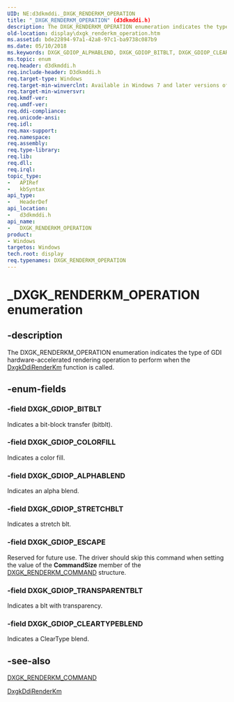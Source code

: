 ```yaml
---
UID: NE:d3dkmddi._DXGK_RENDERKM_OPERATION
title: "_DXGK_RENDERKM_OPERATION" (d3dkmddi.h)
description: The DXGK_RENDERKM_OPERATION enumeration indicates the type of GDI hardware-accelerated rendering operation to perform when the DxgkDdiRenderKm function is called.
old-location: display\dxgk_renderkm_operation.htm
ms.assetid: bde22894-97a1-42a8-97c1-ba9738c087b9
ms.date: 05/10/2018
ms.keywords: DXGK_GDIOP_ALPHABLEND, DXGK_GDIOP_BITBLT, DXGK_GDIOP_CLEARTYPEBLEND, DXGK_GDIOP_COLORFILL, DXGK_GDIOP_ESCAPE, DXGK_GDIOP_STRETCHBLT, DXGK_GDIOP_TRANSPARENTBLT, DXGK_RENDERKM_OPERATION, DXGK_RENDERKM_OPERATION enumeration [Display Devices], DmEnums_f7b836bc-00ed-4ecc-8bb7-460e3e44d165.xml, _DXGK_RENDERKM_OPERATION, d3dkmddi/DXGK_GDIOP_ALPHABLEND, d3dkmddi/DXGK_GDIOP_BITBLT, d3dkmddi/DXGK_GDIOP_CLEARTYPEBLEND, d3dkmddi/DXGK_GDIOP_COLORFILL, d3dkmddi/DXGK_GDIOP_ESCAPE, d3dkmddi/DXGK_GDIOP_STRETCHBLT, d3dkmddi/DXGK_GDIOP_TRANSPARENTBLT, d3dkmddi/DXGK_RENDERKM_OPERATION, display.dxgk_renderkm_operation
ms.topic: enum
req.header: d3dkmddi.h
req.include-header: D3dkmddi.h
req.target-type: Windows
req.target-min-winverclnt: Available in Windows 7 and later versions of the Windows operating systems.
req.target-min-winversvr: 
req.kmdf-ver: 
req.umdf-ver: 
req.ddi-compliance: 
req.unicode-ansi: 
req.idl: 
req.max-support: 
req.namespace: 
req.assembly: 
req.type-library: 
req.lib: 
req.dll: 
req.irql: 
topic_type:
-	APIRef
-	kbSyntax
api_type:
-	HeaderDef
api_location:
-	d3dkmddi.h
api_name:
-	DXGK_RENDERKM_OPERATION
product:
- Windows
targetos: Windows
tech.root: display
req.typenames: DXGK_RENDERKM_OPERATION
---
```


# _DXGK_RENDERKM_OPERATION enumeration


## -description


The DXGK_RENDERKM_OPERATION enumeration indicates the type of GDI hardware-accelerated rendering operation to perform when the <a href="https://msdn.microsoft.com/5841934d-7e0a-4bb8-a7f8-17d8c0af351f">DxgkDdiRenderKm</a> function is called.


## -enum-fields




### -field DXGK_GDIOP_BITBLT

Indicates a bit-block transfer (bitblt).


### -field DXGK_GDIOP_COLORFILL

Indicates a color fill.


### -field DXGK_GDIOP_ALPHABLEND

Indicates an alpha blend.


### -field DXGK_GDIOP_STRETCHBLT

Indicates a stretch blt.


### -field DXGK_GDIOP_ESCAPE

Reserved for future use. The driver should skip this command when setting the value of the <b>CommandSize</b> member of the <a href="https://msdn.microsoft.com/library/windows/hardware/ff562026">DXGK_RENDERKM_COMMAND</a> structure.


### -field DXGK_GDIOP_TRANSPARENTBLT

Indicates a blt with transparency.


### -field DXGK_GDIOP_CLEARTYPEBLEND

Indicates a ClearType blend.


## -see-also




<a href="https://msdn.microsoft.com/library/windows/hardware/ff562026">DXGK_RENDERKM_COMMAND</a>



<a href="https://msdn.microsoft.com/5841934d-7e0a-4bb8-a7f8-17d8c0af351f">DxgkDdiRenderKm</a>
 

 

